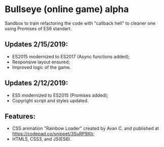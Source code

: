 # Bullseye (online game) alpha

Sandbox to train refactoring the code with "callback hell" to cleaner one using Promises of ES6 standart.

## Updates 2/15/2019:
- ES2015 modernized to ES2017 (Async functions added);
- Responsive layout ensured;
- Improved logic of the game.

## Updates 2/12/2019:
- ES5 modernized to ES2015 (Promises added);
- Copyright script and styles updated.

## Features:
- CSS animation "Rainbow Loader" created by Avan C. and published at https://codepad.co/snippet/3SuRP9Xh;
- HTML5, CSS3, and JS(ES6).